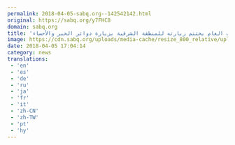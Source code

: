 ```yaml
---
permalink: 2018-04-05-sabq.org--142542142.html
original: https://sabq.org/y7FHC8
domain: sabq.org
title: 'النائب العام يختتم زيارته للمنطقة الشرقية بزيارة دوائر الخبر والأحساء'
image: https://cdn.sabq.org/uploads/media-cache/resize_800_relative/uploads/material-file/5ac655cca2e8400909999b93/5ac655c2569b8.jpg
date: 2018-04-05 17:04:14
category: news
translations: 
 - 'en'
 - 'es'
 - 'de'
 - 'ru'
 - 'ja'
 - 'fr'
 - 'it'
 - 'zh-CN'
 - 'zh-TW'
 - 'pt'
 - 'hy'
---
```


